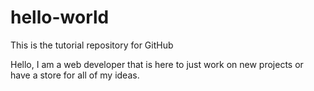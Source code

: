 # hello-world
This is the tutorial repository for GitHub

Hello, I am a web developer that is here to just work on new projects or have a store for all of my ideas.
